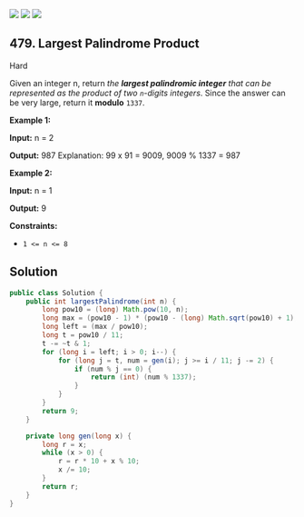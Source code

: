 [![](https://img.shields.io/github/stars/javadev/LeetCode-in-Java?label=Stars&style=flat-square)](https://github.com/javadev/LeetCode-in-Java)
[![](https://img.shields.io/github/forks/javadev/LeetCode-in-Java?label=Fork%20me%20on%20GitHub%20&style=flat-square)](https://github.com/javadev/LeetCode-in-Java/fork)
[![](https://img.shields.io/badge/-LeetCode%20in%20Kotlin-blue?style=flat-square)](https://github.com/javadev/LeetCode-in-Kotlin)

## 479\. Largest Palindrome Product

Hard

Given an integer n, return _the **largest palindromic integer** that can be represented as the product of two `n`\-digits integers_. Since the answer can be very large, return it **modulo** `1337`.

**Example 1:**

**Input:** n = 2

**Output:** 987 Explanation: 99 x 91 = 9009, 9009 % 1337 = 987

**Example 2:**

**Input:** n = 1

**Output:** 9

**Constraints:**

*   `1 <= n <= 8`

## Solution

```java
public class Solution {
    public int largestPalindrome(int n) {
        long pow10 = (long) Math.pow(10, n);
        long max = (pow10 - 1) * (pow10 - (long) Math.sqrt(pow10) + 1);
        long left = (max / pow10);
        long t = pow10 / 11;
        t -= ~t & 1;
        for (long i = left; i > 0; i--) {
            for (long j = t, num = gen(i); j >= i / 11; j -= 2) {
                if (num % j == 0) {
                    return (int) (num % 1337);
                }
            }
        }
        return 9;
    }

    private long gen(long x) {
        long r = x;
        while (x > 0) {
            r = r * 10 + x % 10;
            x /= 10;
        }
        return r;
    }
}
```